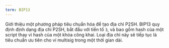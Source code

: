 ```yaml
---
term: BIP13
---
```


Giới thiệu một phương pháp tiêu chuẩn hóa để tạo địa chỉ P2SH. BIP13 quy định định dạng địa chỉ P2SH, bắt đầu với tiền tố `3`, và bao gồm hash của một script thay vì hash của một khóa công khai. Loại địa chỉ này sẽ tiếp tục là tiêu chuẩn ưu tiên cho ví multisig trong một thời gian dài.